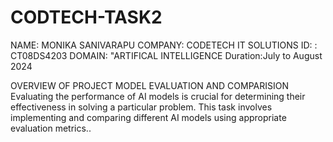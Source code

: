 # CODTECH-TASK2
NAME: MONIKA SANIVARAPU
COMPANY: CODETECH IT SOLUTIONS 
ID: : CT08DS4203
DOMAIN: "ARTIFICAL INTELLIGENCE 
Duration:July to August 2024

OVERVIEW OF PROJECT MODEL EVALUATION AND COMPARISION Evaluating the performance of AI models is crucial for determining their effectiveness in solving a particular problem. This task involves implementing and comparing different AI models using appropriate evaluation metrics..
